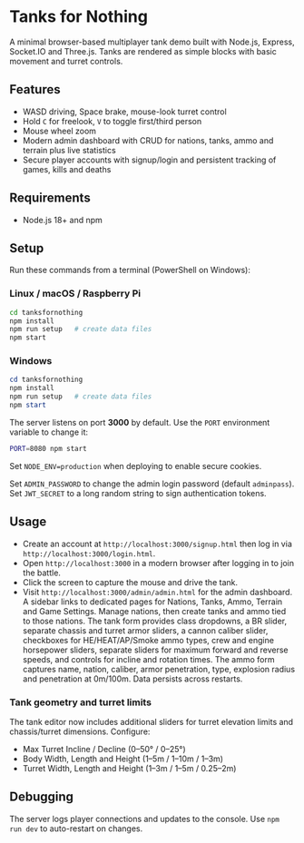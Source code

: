 # Tanks for Nothing

A minimal browser-based multiplayer tank demo built with Node.js, Express, Socket.IO and Three.js. Tanks are rendered as simple blocks with basic movement and turret controls.

## Features
- WASD driving, Space brake, mouse-look turret control
- Hold `C` for freelook, `V` to toggle first/third person
- Mouse wheel zoom
- Modern admin dashboard with CRUD for nations, tanks, ammo and terrain plus live statistics
- Secure player accounts with signup/login and persistent tracking of games, kills and deaths

## Requirements
- Node.js 18+ and npm

## Setup
Run these commands from a terminal (PowerShell on Windows):

### Linux / macOS / Raspberry Pi
```bash
cd tanksfornothing
npm install
npm run setup   # create data files
npm start
```

### Windows
```powershell
cd tanksfornothing
npm install
npm run setup   # create data files
npm start
```

The server listens on port **3000** by default. Use the `PORT` environment variable to change it:
```bash
PORT=8080 npm start
```
Set `NODE_ENV=production` when deploying to enable secure cookies.

Set `ADMIN_PASSWORD` to change the admin login password (default `adminpass`).
Set `JWT_SECRET` to a long random string to sign authentication tokens.

## Usage
 - Create an account at `http://localhost:3000/signup.html` then log in via `http://localhost:3000/login.html`.
 - Open `http://localhost:3000` in a modern browser after logging in to join the battle.
 - Click the screen to capture the mouse and drive the tank.
- Visit `http://localhost:3000/admin/admin.html` for the admin dashboard. A sidebar links to dedicated pages for Nations, Tanks, Ammo, Terrain and Game Settings. Manage nations, then create tanks and ammo tied to those nations. The tank form provides class dropdowns, a BR slider, separate chassis and turret armor sliders, a cannon caliber slider, checkboxes for HE/HEAT/AP/Smoke ammo types, crew and engine horsepower sliders, separate sliders for maximum forward and reverse speeds, and controls for incline and rotation times. The ammo form captures name, nation, caliber, armor penetration, type, explosion radius and penetration at 0m/100m. Data persists across restarts.

### Tank geometry and turret limits
The tank editor now includes additional sliders for turret elevation limits and chassis/turret dimensions. Configure:

- Max Turret Incline / Decline (0–50° / 0–25°)
- Body Width, Length and Height (1–5m / 1–10m / 1–3m)
- Turret Width, Length and Height (1–3m / 1–5m / 0.25–2m)

## Debugging
The server logs player connections and updates to the console. Use `npm run dev` to auto-restart on changes.

